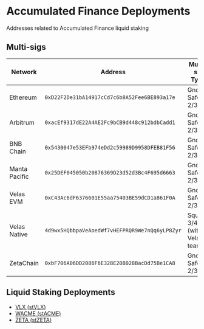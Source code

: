 # Accumulated Finance Deployments
Addresses related to Accumulated Finance liquid staking

## Multi-sigs
| Network | Address | Multi-sig Type | Explorer |
| -- | -- | -- | -- |
| Ethereum | `0xD22F2De31bA14917cCd7c6b8A52Fee6BE893a17e` | Gnosis Safe 2/3 | [Explorer](https://etherscan.io/address/0xD22F2De31bA14917cCd7c6b8A52Fee6BE893a17e) |
| Arbitrum | `0xacEf9317dE22A4AE2Fc9bCB9d448c912bdbCadd1` | Gnosis Safe 2/3 | [Explorer](https://arbiscan.io/address/0xacEf9317dE22A4AE2Fc9bCB9d448c912bdbCadd1) |
| BNB Chain | `0x5430047e53EFb974eDd2c59989D9958DFEB81F56` | Gnosis Safe 2/3 | [Explorer](https://bscscan.com/address/0x5430047e53EFb974eDd2c59989D9958DFEB81F56) |
| Manta Pacific | `0x25DEF045050b20876369D23d52d3Bc4F695d6663` | Gnosis Safe 2/3 | [Explorer](https://pacific-explorer.manta.network/address/0x25DEF045050b20876369D23d52d3Bc4F695d6663) |
| Velas EVM | `0xC43Ac6dF6376601E55aa75403BE59dCD1a861F0A` | Gnosis Safe 2/3 | [Explorer](https://evmexplorer.velas.com/address/0xC43Ac6dF6376601E55aa75403BE59dCD1a861F0A) |
| Velas Native | `4d9wx5HQbbpaVeAoedWf7vHEFPRQR9We7nQq6yLP8Zyr` | Squads 3/4 (with Velas team) | [Explorer](https://native.velas.com/address/4d9wx5HQbbpaVeAoedWf7vHEFPRQR9We7nQq6yLP8Zyr) |
| ZetaChain | `0xbF706A06DD2086F6E328E20B028BacDd75Be1CA8` | Gnosis Safe 2/3 | [Explorer](https://zetachain.blockscout.com/address/0xbF706A06DD2086F6E328E20B028BacDd75Be1CA8) |

## Liquid Staking Deployments
- [VLX (stVLX)](VLX.md)
- [WACME (stACME)](WACME.md)
- [ZETA (stZETA)](ZETA.md)
